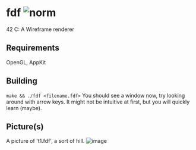 # fdf ![norm](https://img.shields.io/badge/norminette-passing-brightgreen.svg)
42 C: A Wireframe renderer

## Requirements
OpenGL, AppKit

## Building
`make && ./fdf <filename.fdf>`
You should see a window now, try looking around with arrow keys. It might not be intuitive at first, but you will quickly learn (maybe).

## Picture(s)
A picture of 't1.fdf', a sort of hill.
![image](https://lambda.sx/SJC.png)
